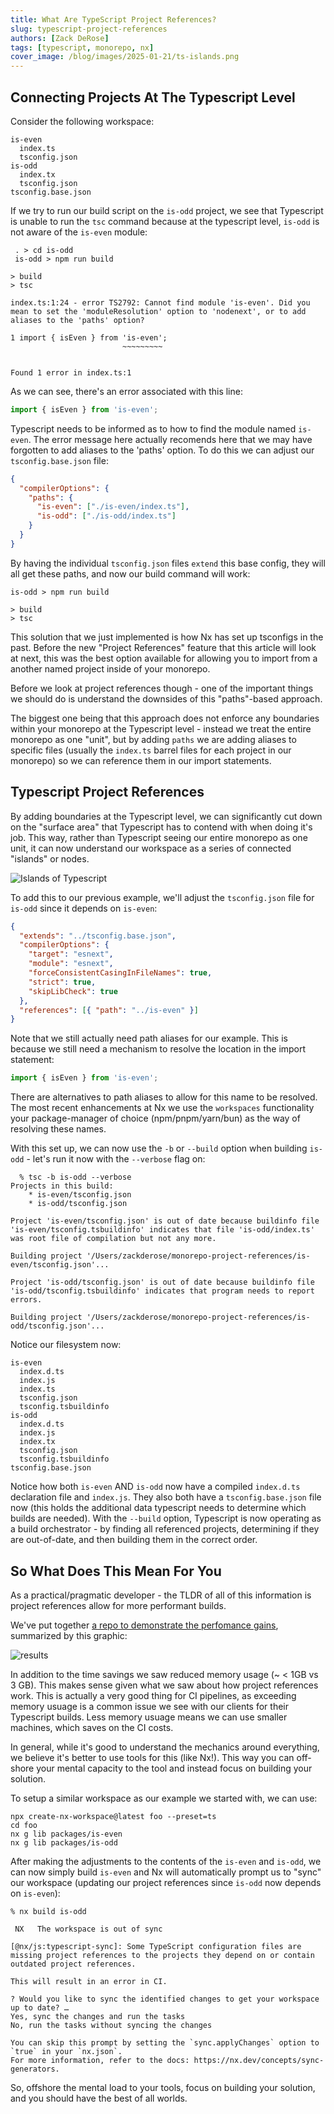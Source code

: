 ```yaml
---
title: What Are TypeScript Project References?
slug: typescript-project-references
authors: [Zack DeRose]
tags: [typescript, monorepo, nx]
cover_image: /blog/images/2025-01-21/ts-islands.png
---
```


## Connecting Projects At The Typescript Level

Consider the following workspace:

```filesysten
is-even
  index.ts
  tsconfig.json
is-odd
  index.tx
  tsconfig.json
tsconfig.base.json
```

If we try to run our build script on the `is-odd` project, we see that Typescript is unable to run the `tsc` command because at the typescript level, `is-odd` is not aware of the `is-even` module:

```shell
 . > cd is-odd
 is-odd > npm run build

> build
> tsc

index.ts:1:24 - error TS2792: Cannot find module 'is-even'. Did you mean to set the 'moduleResolution' option to 'nodenext', or to add aliases to the 'paths' option?

1 import { isEven } from 'is-even';
                         ~~~~~~~~~


Found 1 error in index.ts:1

```

As we can see, there's an error associated with this line:

```typescript
import { isEven } from 'is-even';
```

Typescript needs to be informed as to how to find the module named `is-even`. The error message here actually recomends here that we may have forgotten to add aliases to the 'paths' option. To do this we can adjust our `tsconfig.base.json` file:

```json
{
  "compilerOptions": {
    "paths": {
      "is-even": ["./is-even/index.ts"],
      "is-odd": ["./is-odd/index.ts"]
    }
  }
}
```

By having the individual `tsconfig.json` files `extend` this base config, they will all get these paths, and now our build command will work:

```shell
is-odd > npm run build

> build
> tsc
```

This solution that we just implemented is how Nx has set up tsconfigs in the past. Before the new "Project References" feature that this article will look at next, this was the best option available for allowing you to import from a another named project inside of your monorepo.

Before we look at project references though - one of the important things we should do is understand the downsides of this "paths"-based approach.

The biggest one being that this approach does not enforce any boundaries within your monorepo at the Typescript level - instead we treat the entire monorepo as one "unit", but by adding `paths` we are adding aliases to specific files (usually the `index.ts` barrel files for each project in our monorepo) so we can reference them in our import statements.

## Typescript Project References

By adding boundaries at the Typescript level, we can significantly cut down on the "surface area" that Typescript has to contend with when doing it's job. This way, rather than Typescript seeing our entire monorepo as one unit, it can now understand our workspace as a series of connected "islands" or nodes.

![Islands of Typescript](/blog/images/2025-01-21/ts-islands.png)

To add this to our previous example, we'll adjust the `tsconfig.json` file for `is-odd` since it depends on `is-even`:

```json
{
  "extends": "../tsconfig.base.json",
  "compilerOptions": {
    "target": "esnext",
    "module": "esnext",
    "forceConsistentCasingInFileNames": true,
    "strict": true,
    "skipLibCheck": true
  },
  "references": [{ "path": "../is-even" }]
}
```

Note that we still actually need path aliases for our example. This is because we still need a mechanism to resolve the location in the import statement:

```ts
import { isEven } from 'is-even';
```

There are alternatives to path aliases to allow for this name to be resolved. The most recent enhancements at Nx we use the `workspaces` functionality your package-manager of choice (npm/pnpm/yarn/bun) as the way of resolving these names.

With this set up, we can now use the `-b` or `--build` option when building `is-odd` - let's run it now with the `--verbose` flag on:

```shell
  % tsc -b is-odd --verbose
Projects in this build:
    * is-even/tsconfig.json
    * is-odd/tsconfig.json

Project 'is-even/tsconfig.json' is out of date because buildinfo file 'is-even/tsconfig.tsbuildinfo' indicates that file 'is-odd/index.ts' was root file of compilation but not any more.

Building project '/Users/zackderose/monorepo-project-references/is-even/tsconfig.json'...

Project 'is-odd/tsconfig.json' is out of date because buildinfo file 'is-odd/tsconfig.tsbuildinfo' indicates that program needs to report errors.

Building project '/Users/zackderose/monorepo-project-references/is-odd/tsconfig.json'...
```

Notice our filesystem now:

```filesysten
is-even
  index.d.ts
  index.js
  index.ts
  tsconfig.json
  tsconfig.tsbuildinfo
is-odd
  index.d.ts
  index.js
  index.tx
  tsconfig.json
  tsconfig.tsbuildinfo
tsconfig.base.json
```

Notice how both `is-even` AND `is-odd` now have a compiled `index.d.ts` declaration file and `index.js`. They also both have a `tsconfig.base.json` file now (this holds the additional data typescript needs to determine which builds are needed). With the `--build` option, Typescript is now operating as a build orchestrator - by finding all referenced projects, determining if they are out-of-date, and then building them in the correct order.

## So What Does This Mean For You

As a practical/pragmatic developer - the TLDR of all of this information is project references allow for more performant builds.

We've put together [a repo to demonstrate the perfomance gains](https://github.com/jaysoo/typecheck-timings), summarized by this graphic:

![results](/blog/images/2025-01-21/results.png)

In addition to the time savings we saw reduced memory usage (~ < 1GB vs 3 GB). This makes sense given what we saw about how project references work. This is actually a very good thing for CI pipelines, as exceeding memory usuage is a common issue we see with our clients for their Typescript builds. Less memory usuage means we can use smaller machines, which saves on the CI costs.

In general, while it's good to understand the mechanics around everything, we believe it's better to use tools for this (like Nx!). This way you can off-shore your mental capacity to the tool and instead focus on building your solution.

To setup a similar workspace as our example we started with, we can use:

```shell
npx create-nx-workspace@latest foo --preset=ts
cd foo
nx g lib packages/is-even
nx g lib packages/is-odd
```

After making the adjustments to the contents of the `is-even` and `is-odd`, we can now simply build `is-even` and Nx will automatically prompt us to "sync" our workspace (updating our project references since `is-odd` now depends on `is-even`):

```shell
% nx build is-odd

 NX   The workspace is out of sync

[@nx/js:typescript-sync]: Some TypeScript configuration files are missing project references to the projects they depend on or contain outdated project references.

This will result in an error in CI.

? Would you like to sync the identified changes to get your workspace up to date? …
Yes, sync the changes and run the tasks
No, run the tasks without syncing the changes

You can skip this prompt by setting the `sync.applyChanges` option to `true` in your `nx.json`.
For more information, refer to the docs: https://nx.dev/concepts/sync-generators.
```

So, offshore the mental load to your tools, focus on building your solution, and you should have the best of all worlds.
